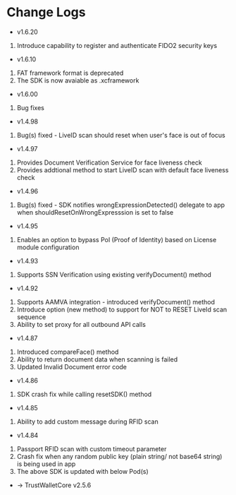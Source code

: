 # Change Logs
- v1.6.20
1. Introduce capability to register and authenticate FIDO2 security keys

- v1.6.10
1. FAT framework format is deprecated
2. The SDK is now avaiable as .xcframework

- v1.6.00
1. Bug fixes

- v1.4.98
1. Bug(s) fixed - LiveID scan should reset when user's face is out of focus

- v1.4.97
1. Provides Document Verification Service for face liveness check
2. Provides addtional method to start LiveID scan with default face liveness check

- v1.4.96
1. Bug(s) fixed - SDK notifies wrongExpressionDetected() delegate to app when shouldResetOnWrongExpresssion is set to false

- v1.4.95
1. Enables an option to bypass PoI (Proof of Identity) based on License module configuration

- v1.4.93
1. Supports SSN Verification using existing verifyDocument() method

- v1.4.92
1. Supports AAMVA integration - introduced verifyDocument() method
2. Introduce option (new method) to support for NOT to RESET LiveId scan sequence
3. Ability to set proxy for all outbound API calls

- v1.4.87
1. Introduced compareFace() method
2. Ability to return document data when scanning is failed
3. Updated Invalid Document error code

- v1.4.86
1. SDK crash fix while calling resetSDK() method

- v1.4.85
1. Ability to add custom message during RFID scan

- v1.4.84
1. Passport RFID scan with custom timeout parameter
2. Crash fix when any random public key (plain string/ not base64 string) is being used in app
3. The above SDK is updated with below Pod(s)
- -> TrustWalletCore v2.5.6
